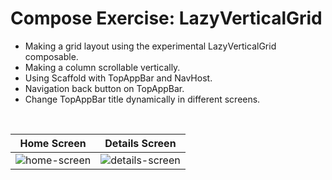 # Compose Exercise: LazyVerticalGrid
- Making a grid layout using the experimental LazyVerticalGrid composable.
- Making a column scrollable vertically.
- Using Scaffold with TopAppBar and NavHost.
- Navigation back button on TopAppBar.
- Change TopAppBar title dynamically in different screens.

<br />

Home Screen | Details Screen
:---: | :---:
![home-screen](https://user-images.githubusercontent.com/67064997/128686864-503e759a-c20f-42a7-9a11-a8bf2bc26d90.png) | ![details-screen](https://user-images.githubusercontent.com/67064997/128686855-01064390-e29e-43a5-9bba-cc3c714348f0.png)
